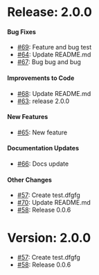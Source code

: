 # Release: 2.0.0


#### Bug Fixes


* [#69](https://github.com/saadmk11/test/pull/69): Feature and bug test
* [#64](https://github.com/saadmk11/test/pull/64): Update README.md
* [#67](https://github.com/saadmk11/test/pull/67): Bug bug and bug

#### Improvements to Code


* [#68](https://github.com/saadmk11/test/pull/68): Update README.md
* [#63](https://github.com/saadmk11/test/pull/63): release 2.0.0

#### New Features


* [#65](https://github.com/saadmk11/test/pull/65): New feature

#### Documentation Updates


* [#66](https://github.com/saadmk11/test/pull/66): Docs update

#### Other Changes

* [#57](https://github.com/saadmk11/test/pull/57): Create test.dfgfg
* [#70](https://github.com/saadmk11/test/pull/70): Update README.md
* [#58](https://github.com/saadmk11/test/pull/58): Release 0.0.6


Version: 2.0.0
==============

* [#57](https://github.com/saadmk11/test/pull/57): Create test.dfgfg
* [#58](https://github.com/saadmk11/test/pull/58): Release 0.0.6
